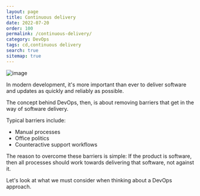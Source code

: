 ```yaml
---
layout: page
title: Continuous delivery
date: 2022-07-20
order: 100
permalink: /continuous-delivery/
category: DevOps
tags: cd,continuous delivery
search: true
sitemap: true
---
```


![image](/devops/assets/img/blogimage-cloudformationmappings-2022.png)

In modern development, it's more important than ever to deliver software and updates as quickly and reliably as possible.

The concept behind DevOps, then, is about removing barriers that get in the way of software delivery.

Typical barriers include:

- Manual processes
- Office politics
- Counteractive support workflows

The reason to overcome these barriers is simple: If the product is software, then all processes should work towards delivering that software, not against it.

Let's look at what we must consider when thinking about a DevOps approach.